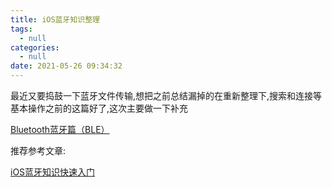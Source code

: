 ```yaml
---
title: iOS蓝牙知识整理
tags:
  - null
categories:
  - null
date: 2021-05-26 09:34:32
---
```


最近又要捣鼓一下蓝牙文件传输,想把之前总结漏掉的在重新整理下,搜索和连接等基本操作之前的这篇好了,这次主要做一下补充

[Bluetooth蓝牙篇（BLE）](https://blog.csdn.net/qpc2015/article/details/86630664)





















推荐参考文章:

[iOS蓝牙知识快速入门](https://juejin.cn/post/6844903824847536135)